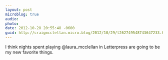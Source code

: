 ```yaml
---
layout: post
microblog: true
audio: 
photo: 
date: 2012-10-28 20:55:48 -0600
guid: http://craigmcclellan.micro.blog/2012/10/29/t262749548743647233.html
---
```

I think nights spent playing @laura_mcclellan in Letterpress are going to be my new favorite things.
